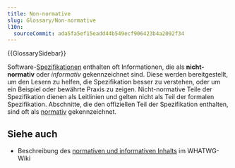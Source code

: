 ```yaml
---
title: Non-normative
slug: Glossary/Non-normative
l10n:
  sourceCommit: ada5fa5ef15eadd44b549ecf906423b4a2092f34
---
```


{{GlossarySidebar}}

Software-[Spezifikationen](/de/docs/Glossary/specification) enthalten oft Informationen, die als **nicht-normativ** oder _informativ_ gekennzeichnet sind. Diese werden bereitgestellt, um den Lesern zu helfen, die Spezifikation besser zu verstehen, oder um ein Beispiel oder bewährte Praxis zu zeigen. Nicht-normative Teile der Spezifikation dienen als Leitlinien und gelten nicht als Teil der formalen Spezifikation. Abschnitte, die den offiziellen Teil der Spezifikation enthalten, sind oft als [normativ](/de/docs/Glossary/normative) gekennzeichnet.

## Siehe auch

- Beschreibung des [normativen und informativen Inhalts](https://wiki.whatwg.org/wiki/Specs/howto#Content) im WHATWG-Wiki
